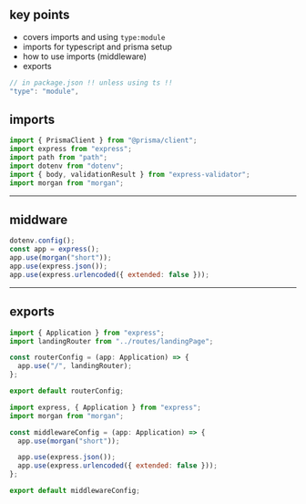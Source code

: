 ## key points

- covers imports and using `type:module`
- imports for typescript and prisma setup
- how to use imports (middleware)
- exports

```js
// in package.json !! unless using ts !!
"type": "module",
```

## imports

```js
import { PrismaClient } from "@prisma/client";
import express from "express";
import path from "path";
import dotenv from "dotenv";
import { body, validationResult } from "express-validator";
import morgan from "morgan";
```

---

## middware

```js
dotenv.config();
const app = express();
app.use(morgan("short"));
app.use(express.json());
app.use(express.urlencoded({ extended: false }));
```

---

## exports

```js
import { Application } from "express";
import landingRouter from "../routes/landingPage";

const routerConfig = (app: Application) => {
  app.use("/", landingRouter);
};

export default routerConfig;
```

```js
import express, { Application } from "express";
import morgan from "morgan";

const middlewareConfig = (app: Application) => {
  app.use(morgan("short"));

  app.use(express.json());
  app.use(express.urlencoded({ extended: false }));
};

export default middlewareConfig;
```
